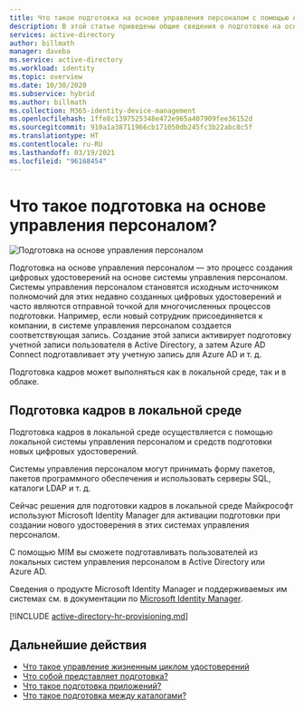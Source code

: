 ```yaml
---
title: Что такое подготовка на основе управления персоналом с помощью Azure Active Directory? | Документы Майкрософт
description: В этой статье приведены общие сведения о подготовке на основе управления персоналом.
services: active-directory
author: billmath
manager: daveba
ms.service: active-directory
ms.workload: identity
ms.topic: overview
ms.date: 10/30/2020
ms.subservice: hybrid
ms.author: billmath
ms.collection: M365-identity-device-management
ms.openlocfilehash: 1ffe8c1397525348e472e965a407909fee36152d
ms.sourcegitcommit: 910a1a38711966cb171050db245fc3b22abc8c5f
ms.translationtype: HT
ms.contentlocale: ru-RU
ms.lasthandoff: 03/19/2021
ms.locfileid: "96168454"
---
```

# <a name="what-is-hr-driven-provisioning"></a>Что такое подготовка на основе управления персоналом?

![Подготовка на основе управления персоналом](./media/what-is-hr-driven-provisioning/cloud2a.png)

Подготовка на основе управления персоналом — это процесс создания цифровых удостоверений на основе системы управления персоналом.  Системы управления персоналом становятся исходным источником полномочий для этих недавно созданных цифровых удостоверений и часто являются отправной точкой для многочисленных процессов подготовки.  Например, если новый сотрудник присоединяется к компании, в системе управления персоналом создается соответствующая запись.  Создание этой записи активирует подготовку учетной записи пользователя в Active Directory, а затем Azure AD Connect подготавливает эту учетную запись для Azure AD и т. д.

Подготовка кадров может выполняться как в локальной среде, так и в облаке.

## <a name="on-premises-based-hr-provisioning"></a>Подготовка кадров в локальной среде
Подготовка кадров в локальной среде осуществляется с помощью локальной системы управления персоналом и средств подготовки новых цифровых удостоверений.

Системы управления персоналом могут принимать форму пакетов, пакетов программного обеспечения и использовать серверы SQL, каталоги LDAP и т. д.

Сейчас решения для подготовки кадров в локальной среде Майкрософт используют Microsoft Identity Manager для активации подготовки при создании нового удостоверения в этих системах управления персоналом.

С помощью MIM вы сможете подготавливать пользователей из локальных систем управления персоналом в Active Directory или Azure AD.

Сведения о продукте Microsoft Identity Manager и поддерживаемых им системах см. в документации по [Microsoft Identity Manager](/microsoft-identity-manager/microsoft-identity-manager-2016).

[!INCLUDE [active-directory-hr-provisioning.md](../../../includes/active-directory-hr-provisioning.md)]



## <a name="next-steps"></a>Дальнейшие действия 
- [Что такое управление жизненным циклом удостоверений](what-is-identity-lifecycle-management.md)
- [Что собой представляет подготовка?](what-is-provisioning.md)
- [Что такое подготовка приложений?](what-is-app-provisioning.md)
- [Что такое подготовка между каталогами?](what-is-inter-directory-provisioning.md)